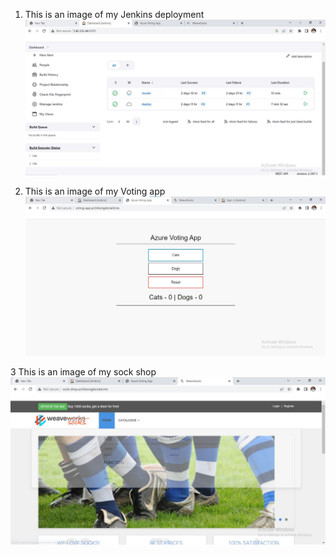 1. This is an image of my Jenkins deployment
![Alt text](images/jenkins3.jpg)

2. This is an image of my Voting app
![Alt text](images/voting-app.jpg)

3 This is an image of my sock shop
![Alt text](images/sock-shop.jpg)